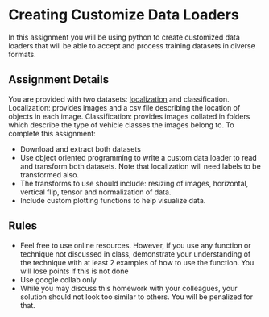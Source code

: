 # Creating Customize Data Loaders
In this assignment you will be using python to create customized data loaders that will be able to accept and process training datasets in diverse formats. 

## Assignment Details
You are provided with two datasets: [localization](https://drive.google.com/file/d/1rMabUduN4_fFN9THlxG4_IJ1Mli1e657/view?usp=drive_link) and classification.<br> 
Localization: provides images and a csv file describing the location of objects in each image. 
Classification: provides images collated in folders which describe the type of vehicle classes the images belong to. 
To complete this assignment:
* Download and extract both datasets
* Use object oriented programming to write a custom data loader to read and transform both datasets. Note that localization will need labels to be transformed also. 
* The transforms to use should include: resizing of images, horizontal, vertical flip, tensor and normalization of data.
* Include custom plotting functions to help visualize data. 

## Rules
* Feel free to use online resources. However, if you use any function or technique not discussed in class, demonstrate your understanding of the technique with at least 2 examples of how to use the function. You will lose points if this is not done
* Use google collab only
* While you may discuss this homework with your colleagues, your solution should not look too similar to others. You will be penalized for that. 
